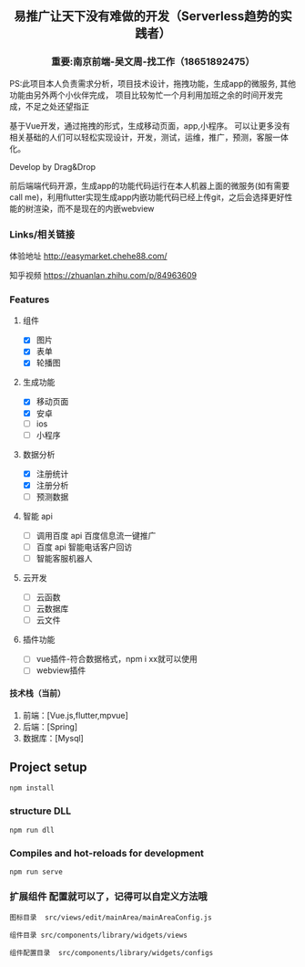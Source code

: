 <h2 align="center">
易推广让天下没有难做的开发（Serverless趋势的实践者）
</h2>
<h3 align="center">
重要:南京前端-吴文周-找工作（18651892475）
</h3>
<p>
   PS:此项目本人负责需求分析，项目技术设计，拖拽功能，生成app的微服务,
   其他功能由另外两个小伙伴完成，
   项目比较匆忙一个月利用加班之余的时间开发完成，不足之处还望指正
</p>
<p>
基于Vue开发，通过拖拽的形式，生成移动页面，app,小程序。
可以让更多没有相关基础的人们可以轻松实现设计，开发，测试，运维，推广，预测，客服一体化。
</p>
<p>
Develop by Drag&Drop
</p>
<p>
前后端端代码开源，生成app的功能代码运行在本人机器上面的微服务(如有需要call me)，利用flutter实现生成app内嵌功能代码已经上传git，之后会选择更好性能的树渲染，而不是现在的内嵌webview
</p>

### Links/相关链接

体验地址 http://easymarket.chehe88.com/

知乎视频 https://zhuanlan.zhihu.com/p/84963609

### Features

1. 组件

   - [x] 图片
   - [x] 表单
   - [x] 轮播图

2. 生成功能

   - [x] 移动页面
   - [x] 安卓
   - [ ] ios
   - [ ] 小程序

3. 数据分析

   - [x] 注册统计
   - [x] 注册分析
   - [ ] 预测数据

4. 智能 api

   - [ ] 调用百度 api 百度信息流一键推广
   - [ ] 百度 api 智能电话客户回访
   - [ ] 智能客服机器人

5. 云开发

   - [ ] 云函数
   - [ ] 云数据库
   - [ ] 云文件
   
6. 插件功能

   - [ ] vue插件-符合数据格式，npm i xx就可以使用
   - [ ] webview插件

#### 技术栈（当前）

1. 前端：[Vue.js,flutter,mpvue]
2. 后端：[Spring]
3. 数据库：[Mysql]

## Project setup

```
npm install
```

### structure DLL

```
npm run dll
```

### Compiles and hot-reloads for development

```
npm run serve
```
### 扩展组件 配置就可以了，记得可以自定义方法哦
```
图标目录  src/views/edit/mainArea/mainAreaConfig.js
```
```
组件目录 src/components/library/widgets/views
```
```
组件配置目录  src/components/library/widgets/configs
```

